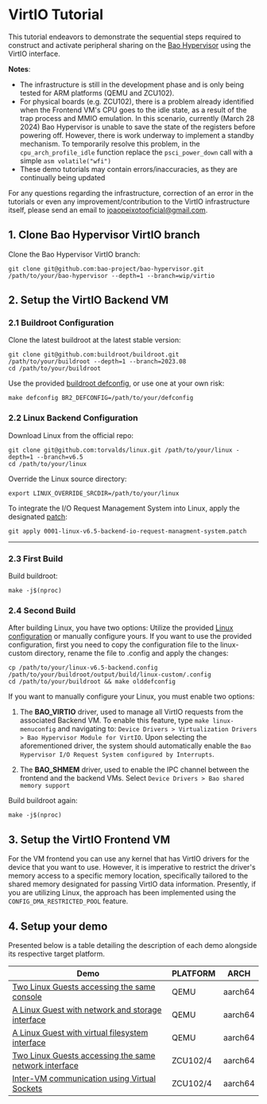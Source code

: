 # VirtIO Tutorial

This tutorial endeavors to demonstrate the sequential steps required to construct and activate peripheral sharing on the [Bao Hypervisor](https://github.com/bao-project/bao-hypervisor) using the VirtIO interface.

**Notes**:
- The infrastructure is still in the development phase and is only being tested for ARM platforms (QEMU and ZCU102).
- For physical boards (e.g. ZCU102), there is a problem already identified when the Frontend VM's CPU goes to the idle state, as a result of the trap process and MMIO emulation. In this scenario, currently (March 28 2024) Bao Hypervisor is unable to save the state of the registers before powering off. However, there is work underway to implement a standby mechanism. To temporarily resolve this problem, in the `cpu_arch_profile_idle` function replace the `psci_power_down` call with a simple `asm volatile("wfi")`
- These demo tutorials may contain errors/inaccuracies, as they are continually being updated

For any questions regarding the infrastructure, correction of an error in the tutorials or even any improvement/contribution to the VirtIO infrastructure itself, please send an email to <joaopeixotooficial@gmail.com>.

## 1. Clone Bao Hypervisor VirtIO branch

Clone the Bao Hypervisor VirtIO branch:

```
git clone git@github.com:bao-project/bao-hypervisor.git /path/to/your/bao-hypervisor --depth=1 --branch=wip/virtio
```

## 2. Setup the VirtIO Backend VM

### 2.1 Buildroot Configuration

Clone the latest buildroot at the latest stable version: 

```
git clone git@github.com:buildroot/buildroot.git /path/to/your/buildroot --depth=1 --branch=2023.08
cd /path/to/your/buildroot
```

Use the provided [buildroot defconfig](buildroot-v6.5-backend.config), or use one at your own risk:

```
make defconfig BR2_DEFCONFIG=/path/to/your/defconfig
```

### 2.2 Linux Backend Configuration

Download Linux from the official repo: 

```
git clone git@github.com:torvalds/linux.git /path/to/your/linux -depth=1 --branch=v6.5
cd /path/to/your/linux
```

Override the Linux source directory: 

```
export LINUX_OVERRIDE_SRCDIR=/path/to/your/linux
```

To integrate the I/O Request Management System into Linux, apply the designated [patch](0001-linux-v6.5-backend-io-request-managment-system.patch):

```
git apply 0001-linux-v6.5-backend-io-request-managment-system.patch
```

---

### 2.3 First Build

Build buildroot:

```
make -j$(nproc)
```

### 2.4 Second Build

After building Linux, you have two options: Utilize the provided [Linux configuration](linux-v6.5-backend.config) or manually configure yours. If you want to use the provided configuration, first you need to copy the configuration file to the linux-custom directory, rename the file to .config and apply the changes:
```
cp /path/to/your/linux-v6.5-backend.config /path/to/your/buildroot/output/build/linux-custom/.config
cd /path/to/your/buildroot && make olddefconfig
```

If you want to manually configure your Linux, you must enable two options:
1. The **BAO_VIRTIO** driver, used to manage all VirtIO requests from the associated Backend VM. To enable this feature, type `make linux-menuconfig` and navigating to: `Device Drivers > Virtualization Drivers > Bao Hypervisor Module for VirtIO`. Upon selecting the aforementioned driver, the system should automatically enable the `Bao Hypervisor I/O Request System configured by Interrupts`.

2. The **BAO_SHMEM** driver, used to enable the IPC channel between the frontend and the backend VMs. Select `Device Drivers > Bao shared memory support`

Build buildroot again:

```
make -j$(nproc)
```

## 3. Setup the VirtIO Frontend VM

For the VM frontend you can use any kernel that has VirtIO drivers for the device that you want to use. However, it is imperative to restrict the driver's memory access to a specific memory location, specifically tailored to the shared memory designated for passing VirtIO data information. Presently, if you are utilizing Linux, the approach has been implemented using the `CONFIG_DMA_RESTRICTED_POOL` feature.

## 4. Setup your demo

Presented below is a table detailing the description of each demo alongside its respective target platform.

|  Demo                   | PLATFORM            |  ARCH |
| ------------------- | ----------------- | --- |
| [Two Linux Guests accessing the same console](demo-1/README.md) | QEMU   | aarch64 |
| [A Linux Guest with network and storage interface](demo-2/README.md)     | QEMU            | aarch64 |
| [A Linux Guest with virtual filesystem interface](demo-3/README.md)       | QEMU            | aarch64 |
| [Two Linux Guests accessing the same network interface](demo-4/README.md)    | ZCU102/4    | aarch64 |
| [Inter-VM communication using Virtual Sockets](demo-5/README.md)    | ZCU102/4    | aarch64 |